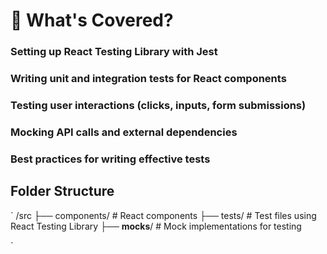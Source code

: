 # 🚀 What's Covered?
### Setting up React Testing Library with Jest

### Writing unit and integration tests for React components

### Testing user interactions (clicks, inputs, form submissions)

### Mocking API calls and external dependencies

### Best practices for writing effective tests

## Folder Structure
`
/src
  ├── components/   # React components
  ├── tests/        # Test files using React Testing Library
  ├── __mocks__/    # Mock implementations for testing

`
